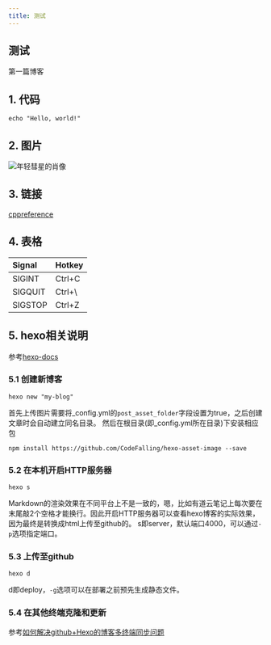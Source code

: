```yaml
---
title: 测试
---
```

## 测试
第一篇博客
## 1. 代码
```
echo "Hello, world!"
```

## 2. 图片
![年轻彗星的肖像](年轻彗星的肖像.jpg)

## 3. 链接
[cppreference](https://zh.cppreference.com/w/%E9%A6%96%E9%A1%B5)

## 4. 表格
| Signal | Hotkey |
| :--- | :--- |
| SIGINT | Ctrl+C |
| SIGQUIT | Ctrl+\ |
| SIGSTOP | Ctrl+Z |

## 5. hexo相关说明
参考[hexo-docs](https://hexo.io/zh-cn/docs/commands.html)

### 5.1 创建新博客
```
hexo new "my-blog"
```
首先上传图片需要将\_config.yml的`post_asset_folder`字段设置为true，之后创建文章时会自动建立同名目录。
然后在根目录(即\_config.yml所在目录)下安装相应包
```
npm install https://github.com/CodeFalling/hexo-asset-image --save
```

### 5.2 在本机开启HTTP服务器
```
hexo s
```
Markdown的渲染效果在不同平台上不是一致的，嗯，比如有道云笔记上每次要在末尾敲2个空格才能换行。因此开启HTTP服务器可以查看hexo博客的实际效果，因为最终是转换成html上传至github的。
s即server，默认端口4000，可以通过`-p`选项指定端口。

### 5.3 上传至github
```
hexo d
```
d即deploy，`-g`选项可以在部署之前预先生成静态文件。

### 5.4 在其他终端克隆和更新
参考[如何解决github+Hexo的博客多终端同步问题](https://blog.csdn.net/Monkey_LZL/article/details/60870891)

